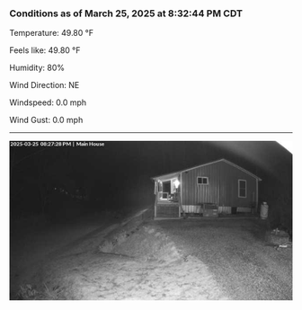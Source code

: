 ### Conditions as of March 25, 2025 at 8:32:44 PM CDT 

Temperature: 49.80 &deg;F

Feels like: 49.80 &deg;F

Humidity: 80%

Wind Direction: NE

Windspeed: 0.0 mph

Wind Gust: 0.0 mph

---

<img src="./images/latest.jpeg"/>

